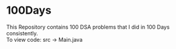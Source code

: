 # 100Days
This Repository contains 100 DSA problems that I did in 100 Days consistently.
<br>To view code: src -> Main.java
